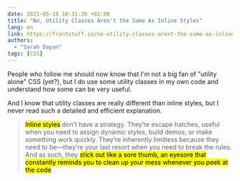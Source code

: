 ```yaml
---
date: 2021-05-18 18:31:26 +02:00
title: "No, Utility Classes Aren't the Same As Inline Styles"
lang: en
link: https://frontstuff.io/no-utility-classes-arent-the-same-as-inline-styles
authors:
  - "Sarah Dayan"
tags: [CSS]
---
```


People who follow me should now know that I'm not a big fan of "utility alone" CSS (yet?), but I do use some utility classes in my own code and understand how some can be very useful.

And I know that utility classes are really different than inline styles, but I never read such a detailed and efficient explanation.

> <mark>Inline styles</mark> don’t have a strategy. They’re escape hatches, useful when you need to assign dynamic styles, build demos, or make something work quickly. They’re inherently limitless because they need to be—they’re your last resort when you need to break the rules. And as such, they <mark>stick out like a sore thumb, an eyesore that constantly reminds you to clean up your mess whenever you peek at the code</mark>.
